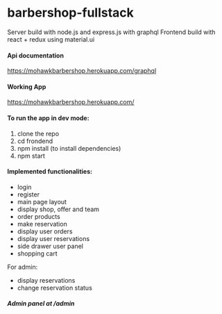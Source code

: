 # barbershop-fullstack
Server build with node.js and express.js with graphql
Frontend build with react + redux using material.ui
#### Api documentation 
https://mohawkbarbershop.herokuapp.com/graphql
#### Working App
https://mohawkbarbershop.herokuapp.com/

#### To run the app in dev mode:
1. clone the repo
2. cd frondend
3. npm install (to install dependencies)
4. npm start
#### Implemented functionalities:
- login
- register
- main page layout
- display shop, offer and team
- order products
- make reservation
- display user orders
- display user reservations
- side drawer user panel
- shopping cart

For admin:
- display reservations
- change reservation status
##### Admin panel at /admin
